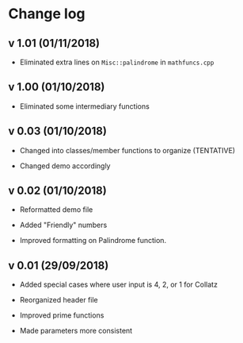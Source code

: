 # Change log

## v 1.01 (01/11/2018)

* Eliminated extra lines on ```Misc::palindrome``` in ```mathfuncs.cpp```

## v 1.00 (01/10/2018)

* Eliminated some intermediary functions

## v 0.03 (01/10/2018)

* Changed into classes/member functions to organize (TENTATIVE)

* Changed demo accordingly

## v 0.02 (01/10/2018)

* Reformatted demo file

* Added "Friendly" numbers

* Improved formatting on Palindrome function.

## v 0.01 (29/09/2018)

* Added special cases where user input is 4, 2, or 1 for Collatz

* Reorganized header file

* Improved prime functions

* Made parameters more consistent
